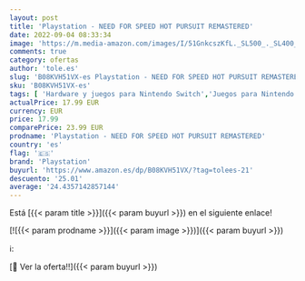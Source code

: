 ```yaml
---
layout: post
title: 'Playstation - NEED FOR SPEED HOT PURSUIT REMASTERED'
date: 2022-09-04 08:33:34
image: 'https://m.media-amazon.com/images/I/51GnkcszKfL._SL500_._SL400_.jpg'
comments: true
category: ofertas
author: 'tole.es'
slug: 'B08KVH51VX-es Playstation - NEED FOR SPEED HOT PURSUIT REMASTERED'
sku: 'B08KVH51VX-es'
tags: [ 'Hardware y juegos para Nintendo Switch','Juegos para Nintendo Switch','Videojuegos','playstation','🇪🇸', ]
actualPrice: 17.99 EUR
currency: EUR
price: 17.99
comparePrice: 23.99 EUR
prodname: 'Playstation - NEED FOR SPEED HOT PURSUIT REMASTERED'
country: 'es'
flag: '🇪🇸'
brand: 'Playstation'
buyurl: 'https://www.amazon.es/dp/B08KVH51VX/?tag=tolees-21'
descuento: '25.01'
average: '24.4357142857144'
---
```


Está [{{< param title >}}]({{< param buyurl >}}) en el siguiente enlace!

[![{{< param prodname >}}]({{< param image >}})]({{< param buyurl >}})

ℹ️:


[🛒 Ver la oferta!!]({{< param buyurl >}})
